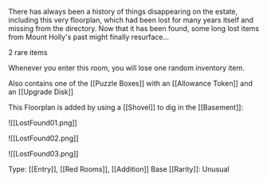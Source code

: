 There has always been a history of things disappearing on the estate, including this very floorplan, which had been lost for many years itself and missing from the directory. Now that it has been found, some long lost items from Mount Holly's past might finally resurface...

2 rare items

Whenever you enter this room, you will lose one random inventory item.

Also contains one of the [[Puzzle Boxes]] with an [[Allowance Token]] and an [[Upgrade Disk]]

This Floorplan is added by using a [[Shovel]] to dig in the [[Basement]]:

![[LostFound01.png]]
  
  ![[LostFound02.png]]
  
  ![[LostFound03.png]]


Type: [[Entry]], [[Red Rooms]], [[Addition]]
Base [[Rarity]]: Unusual